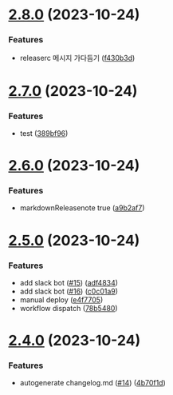 # [2.8.0](https://github.com/Kyun2da/react-native-kyun2da/compare/v2.7.0...v2.8.0) (2023-10-24)


### Features

* releaserc 메시지 가다듬기 ([f430b3d](https://github.com/Kyun2da/react-native-kyun2da/commit/f430b3d7a250e0b1869dab8eb3cd07ebf308d608))

# [2.7.0](https://github.com/Kyun2da/react-native-kyun2da/compare/v2.6.0...v2.7.0) (2023-10-24)


### Features

* test ([389bf96](https://github.com/Kyun2da/react-native-kyun2da/commit/389bf96eff6b7dc577f41d236e9da9ce584a86b4))

# [2.6.0](https://github.com/Kyun2da/react-native-kyun2da/compare/v2.5.0...v2.6.0) (2023-10-24)


### Features

* markdownReleasenote true ([a9b2af7](https://github.com/Kyun2da/react-native-kyun2da/commit/a9b2af7fef574c1944546799e88d977bc4d190e5))

# [2.5.0](https://github.com/Kyun2da/react-native-kyun2da/compare/v2.4.0...v2.5.0) (2023-10-24)


### Features

* add slack bot ([#15](https://github.com/Kyun2da/react-native-kyun2da/issues/15)) ([adf4834](https://github.com/Kyun2da/react-native-kyun2da/commit/adf4834889fa7486c35a14b65cfb3107bf588d5e))
* add slack bot ([#16](https://github.com/Kyun2da/react-native-kyun2da/issues/16)) ([c0c01a9](https://github.com/Kyun2da/react-native-kyun2da/commit/c0c01a9016bc9c18d85e14f5585b5ec8b392c4a0))
* manual deploy ([e4f7705](https://github.com/Kyun2da/react-native-kyun2da/commit/e4f77056523ee60fd6d7843193d096a996c78a61))
* workflow dispatch ([78b5480](https://github.com/Kyun2da/react-native-kyun2da/commit/78b5480a931d0f8f4809f3ed9fbc764b6aa28a68))

# [2.4.0](https://github.com/Kyun2da/react-native-kyun2da/compare/v2.3.0...v2.4.0) (2023-10-24)


### Features

* autogenerate changelog.md ([#14](https://github.com/Kyun2da/react-native-kyun2da/issues/14)) ([4b70f1d](https://github.com/Kyun2da/react-native-kyun2da/commit/4b70f1d4878937735b9612a9a18d6ee1abb434c6))
